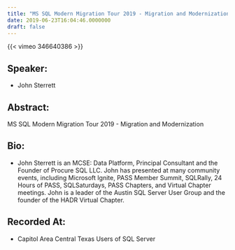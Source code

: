 ```yaml
---
title: "MS SQL Modern Migration Tour 2019 - Migration and Modernization"
date: 2019-06-23T16:04:46.0000000
draft: false
---
```


{{< vimeo 346640386 >}}

## Speaker:

 - John Sterrett

## Abstract:

<p>MS SQL Modern Migration Tour 2019 - Migration and Modernization</p>

## Bio:

 - <p>John Sterrett is an MCSE: Data Platform, Principal Consultant and the Founder of Procure SQL LLC.  John has presented at many community events, including Microsoft Ignite, PASS Member Summit, SQLRally, 24 Hours of PASS, SQLSaturdays, PASS Chapters, and Virtual Chapter meetings. John is a leader of the Austin SQL Server User Group and the founder of the HADR Virtual Chapter.</p>

## Recorded At:

 - Capitol Area Central Texas Users of SQL Server


